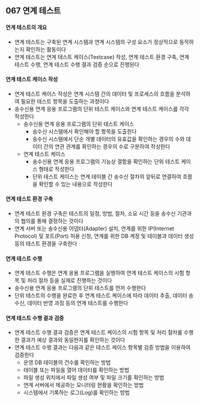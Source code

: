 ## 067 연계 테스트

#### 연계 테스트의 개요

- 연계 테스트는 구축된 연계 시스템과 연계 시스템의 구성 요소가 정상적으로 동작하는지 확인하는 활동이다
- 연계 테스트는 연계 테스트 케이스(Testcase) 작성, 연계 테스트 환경 구축, 연계 테스트 수행, 연계 테스트 수행 결과 검증 순으로 진행된다



#### 연계 테스트 케이스 작성

- 연계 테스트 케이스 작성은 연계 시스템 간의 데이터 및 프로세스의 흐름을 분석하여 필요한 테스트 항목을 도출하는 과정이다
- 송수신용 연계 응용 프로그램의 단위 테스트 케이스와 연계 테스트 케이스를 각각 작성한다
  - 송수신용 연계 응용 프로그램의 단위 테스트 케이스
    - 송수신 시스템에서 확인해야 할 항목을 도출한다
    - 송수신 시스템에서 단순 개별 데이터의 유효값을 확인하는 경우의 수와 데이터 간의 연관 관계를 확인하는 경우의 수로 구분하여 작성한다
  - 연계 테스트 케이스
    - 송수신용 연계 응용 프로그램의 기능상 결함을 확인하는 단위 테스트 케이스 형태로 작성한다
    - 단위 테스트 케이스는 연계 테이블 간 송수신 절차의 앞뒤로 연결하여 흐름을 확인할 수 있는 내용으로 작성한다



#### 연계 테스트 환경 구축

- 연계 테스트 환경 구축은 테스트의 일정, 방법, 절차, 소요 시간 등을 송수신 기관과의 협의를 통해 결정하는 것이다
- 연계 서버 또는 송수신용 어댑터(Adapter) 설치, 연계를 위한 IP(Internet Protocol) 및 포트(Port) 허용 신청, 연계를 위한 DB 계정 및 테이블과 데이터 생성 등의 테스트 환경을 구축한다



#### 연계 테스트 수행

- 연계 테스트 수행은 연계 응용 프로그램을 실행하여 연계 테스트 케이스의 시험 항목 및 처리 절차 등을 실제로 진행하는 것이다
- 송수신용 연계 응용 프로그램의 단위 테스트를 먼저 수행한다
- 단위 테스트의 수행을 완료한 후 연계 테스트 케이스에 따라 데이터 추출, 데이터 송수신, 데이터 반영 과정 등의 연계 테스트를 수행한다



#### 연계 테스트 수행 결과 검증

- 연계 테스트 수행 결과 검증은 연계 테스트 케이스의 시험 항목 및 처리 절차를 수행한 결과가 예상 결과와 동일한지를 확인하는 것이다
- 연계 테스트 수행 결과는 다음과 같은 테스트 케이스 항목별 검증 방법을 이용하여 검증한다
  - 운영 DB 테이블의 건수를 확인하는 방법
  - 테이블 또는 파일을 열어 데이터를 확인하는 방법
  - 파일 생성 위치에서 파일 생성 여부 및 파일 크기를 확인하는 방법
  - 연계 서버에서 제공하는 모니터링 현황을 확인하는 방법
  - 시스템에서 기록하는 로그(Log)를 확인하는 방법